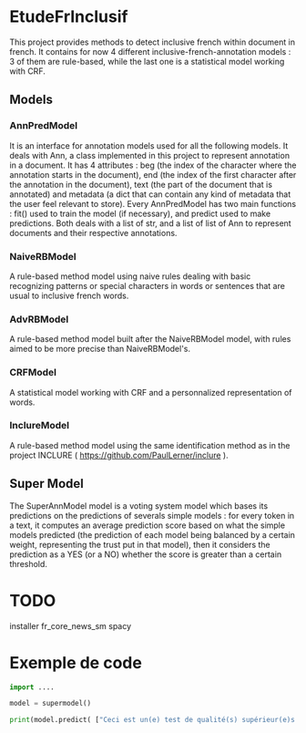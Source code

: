 # EtudeFrInclusif

This project provides methods to detect inclusive french within document in french.
It contains for now 4 different inclusive-french-annotation models : 3 of them are rule-based, while the last one is a statistical model working with CRF. 

## Models

### AnnPredModel
It is an interface for annotation models used for all the following models. It deals with Ann, a class implemented in this project to represent annotation in a document. It has 4 attributes : beg (the index of the character where the annotation starts in the document), end (the index of the first character after the annotation in the document), text (the part of the document that is annotated) and metadata (a dict that can contain any kind of metadata that the user feel relevant to store).
Every AnnPredModel has two main functions : fit() used to train the model (if necessary), and predict used to make predictions. Both deals with a list of str, and a list of list of Ann to represent documents and their respective annotations.

### NaiveRBModel 
A rule-based method model using naive rules dealing with basic recognizing patterns or special characters in words or sentences that are usual to inclusive french words.

### AdvRBModel
A rule-based method model built after the NaiveRBModel model, with rules aimed to be more precise than NaiveRBModel's.

### CRFModel
A statistical model working with CRF and a personnalized representation of words.

### InclureModel
A rule-based method model using the same identification method as in the project INCLURE ( https://github.com/PaulLerner/inclure ).

## Super Model
The SuperAnnModel model is a voting system model which bases its predictions on the predictions of severals simple models : for every token in a text, it computes an average prediction score based on what the simple models predicted (the prediction of each model being balanced by a certain weight, representing the trust put in that model), then it considers the prediction as a YES (or a NO) whether the score is greater than a certain threshold.


# TODO

installer fr_core_news_sm spacy

# Exemple de code
```python
import ....

model = supermodel()

print(model.predict( ["Ceci est un(e) test de qualité(s) supérieur(e)s pour les auteurs et autrices de ce texte"] ))

```
